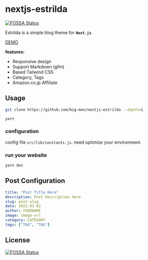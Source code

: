 # nextjs-estrilda
[![FOSSA Status](https://app.fossa.com/api/projects/git%2Bgithub.com%2Fbig-mon%2Fnextjs-estrilda.svg?type=shield)](https://app.fossa.com/projects/git%2Bgithub.com%2Fbig-mon%2Fnextjs-estrilda?ref=badge_shield)


Estrilda is a simple blog theme for **`Next.js`**.

[DEMO](https://nextjs-estrilda.vercel.app/)

**features:**

- Responsive design
- Support Markdown (gfm)
- Based Tailwind CSS
- Category, Tags
- Amazon.co.jp Affiliate

## Usage

```bash
git clone https://github.com/big-mon/nextjs-estrilda --depth=1

yarn
```

### configuration

config file `src/lib/constants.js`. need optimize your environment.

### run your website

```bash
yarn dev
```

## Post Configuration

```yaml
title: "Post Title Here"
description: Post Description Here
slug: post-slug
date: 2021-01-02
author: YOURNAME
image: image-url
category: CATEGORY
tags: ["TAG", "TAG"]
```


## License
[![FOSSA Status](https://app.fossa.com/api/projects/git%2Bgithub.com%2Fbig-mon%2Fnextjs-estrilda.svg?type=large)](https://app.fossa.com/projects/git%2Bgithub.com%2Fbig-mon%2Fnextjs-estrilda?ref=badge_large)